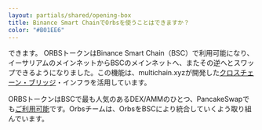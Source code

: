```yaml
---
layout: partials/shared/opening-box
title: Binance Smart ChainでOrbsを使うことはできますか？
color: "#B01EE6"
---
```


できます。
ORBSトークンはBinance Smart Chain（BSC）で利用可能になり、イーサリアムのメインネットからBSCのメインネットへ、またその逆へとスワップできるようになりました。この機能は、multichain.xyzが開発した[クロスチェーン・ブリッジ](orbs-is-now-live-on-binance-smart-chain-via-anyswap-cross-chain-bridge)・インフラを活用しています。

ORBSトークンはBSCで最も人気のあるDEX/AMMのひとつ、PancakeSwapでも[ご利用可能](orbs-is-now-live-on-pancakeswap)です。Orbsチームは、OrbsをBSCにより統合していくよう取り組んでいます。

